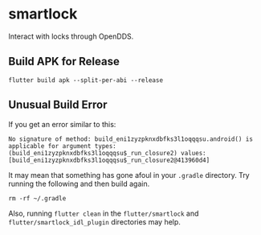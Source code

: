 # smartlock

Interact with locks through OpenDDS.

## Build APK for Release

`flutter build apk --split-per-abi --release`

## Unusual Build Error

If you get an error similar to this:

```
No signature of method: build_eni1zyzpknxdbfks3l1oqqqsu.android() is applicable for argument types: (build_eni1zyzpknxdbfks3l1oqqqsu$_run_closure2) values: [build_eni1zyzpknxdbfks3l1oqqqsu$_run_closure2@413960d4]
```

It may mean that something has gone afoul in your `.gradle` directory.  Try running the following and then build again.

```shell
rm -rf ~/.gradle
```

Also, running `flutter clean` in the `flutter/smartlock` and `flutter/smartlock_idl_plugin` directories may help.
